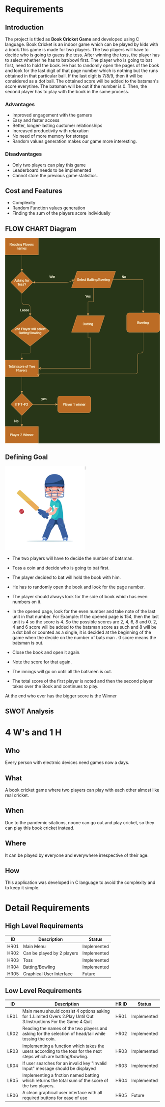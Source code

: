 # Requirements

## Introduction

The project is titled as **Book Cricket Game** and developed using C language. Book Cricket is an indoor game which can be played by kids with a book.This game is made for two players. The two players will have to decide who is going to guess the toss. After winning the toss, the player has to select whether he has to bat/bowl first. The player who is going to bat first, need to hold the book. He has to randomly open the pages of the book and look for the last digit of that page number which is nothing but the runs obtained in that particular ball. If the last digit is 7/8/9, then it will be considered as a dot ball. The obtained score will be added to the batsman's score everytime. The batsman will be out if the number is 0. Then, the second player has to play with the book in the same process.


### Advantages

 - Improved engagement with the gamers
 - Easy and faster access 
 - Better, longer-lasting customer relationships
 - Increased productivity with relaxation
 - No need of more memory for storage 
 - Random values generation makes our game more interesting.
 
 ### Disadvantages
 - Only two players can play this game
 - Leaderboard needs to be implemented
 - Cannot store the previous game statistics.
 
## Cost and Features
 - Complexity 
 - Random Function values generation
 - Finding the sum of the players score individually

## FLOW CHART Diagram
![FLOWCHART Diagram](https://github.com/naresh9908/M1_IndoorGame_BookCricket/blob/main/5_RelatedImageslink/flowchart.png)

##  Defining Goal
 ![Defining Goal](https://github.com/naresh9908/M1_IndoorGame_BookCricket/blob/main/5_RelatedImageslink/Cricket%20game.png)

- The two players will have to decide the number of batsman.
- Toss a coin and decide who is going to bat first.
 - The player decided to bat will hold the book with him.
- He has to randomly open the book and look for the page number.
- The player should always look for the side of book which has even numbers on it.
- In the opened page, look for the even number and take note of the last unit in that number. For Example: If the opened page is 154, then the last unit is 4 so the score is 4. So the possible scores are 2, 4, 6, 8 and 0.
2, 4 and 6 score will be added to the batsman score as such and 8 will be a dot ball or counted as a single, it is decided at the beginning of the game when the decide on the number of bats man . 0 score means the batsman is out.

- Close the book and open it again.

- Note the score for that again.

- The innings will go on until all the batsmen is out.

- The total score of the first player is noted and then the second player takes over the Book and continues to play.

At the end who ever has the bigger score is the Winner  
## SWOT Analysis
 
# 4 W's and 1 H

## Who
Every person with electrnic devices need games now a days.

## What
A book cricket game where two players can play with each other almost like real cricket.

## When

Due to the pandemic sitations, noone can go out and play cricket, so they can play this book cricket instead.

## Where

It can be played by everyone and everywhere irrespective of their age. 

## How

This application was developed in C language to avoid the complexity and to keep it simple. 


# Detail Requirements

## High Level Requirements
| ID | Description | Status |
|--|--|--|
| HR01 |Main Menu  | Implemented |
| HR02 | Can be played by 2 players | Implemented |
| HR03 | Toss |  Implemented |
| HR04 | Batting/Bowling |  Implemented |
| HR05 | Graphical User Interface | Future |


## Low Level Requirements 

| ID | Description | HR ID | Status |
|--|--|--|--|
| LR01 |Main menu should consist 4 options asking for 1.Limited Overs 2.Play Until Out 3.Instructions For the Game 4.Quit  | HR01| Implemented |
| LR02 | Reading the names of the two players and asking for the selection of head/tail while tossing the coin. | HR02| Implemented |
 LR03 | Implementing a function which takes the users according to the toss for the next steps which are batting/bowling. | HR03| Implemented |
| LR04 | If user searches for an invalid key "Invalid Input" message should be displayed | HR03| Implemented |
| LR05 |Implementing a fnction named batting which returns the total sum of the score of the two players. | HR04| Implemented |
| LR06 |A clean graphical user interface with all required buttons for ease of use  | HR05| Future |

